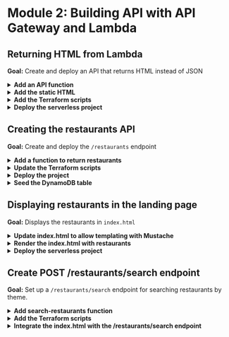 # Module 2: Building API with API Gateway and Lambda

## Returning HTML from Lambda

**Goal:** Create and deploy an API that returns HTML instead of JSON

<details>
<summary><b>Add an API function</b></summary><p>

1. In the `functions` folder, add a file called `get-index.js`

2. Copy the following into `get-index.js`:

```javascript
const fs = require("fs")

let html

function loadHtml () {
  if (!html) {
    console.log('loading index.html...')
    html = fs.readFileSync('static/index.html', 'utf-8')
    console.log('loaded')
  }

  return html
}

module.exports.handler = async (event, context) => {
  const html = loadHtml()
  const response = {
    statusCode: 200,
    headers: {
      'Content-Type': 'text/html; charset=UTF-8'
    },
    body: html
  }

  return response
}
```

Notice that this function returns `statusCode`, `body` and `headers`. API Gateway would turn these into a HTTP response to the caller and return the content type as HTML.

Also note that the variable `html` is declared outside the `handler` function. As a global variable it persists between invocations. Once it's initialized during cold start, we wouldn't need to perform the extra IO to load the static `index.html` file on every invocation. This is a common (and recommended by the Lambda team) practice for taking advantage of container reuse so you don't have to load static configurations and templates on every invocation.

</p></details>

<details>
<summary><b>Add the static HTML</b></summary><p>

1. Add a folder in the root, called `static`.

2. Add a file `index.html` under the newly created `static` folder

3. Modify the `index.html` file to the following:

```xml
<!DOCTYPE html>
<html>
  <head>
    <meta charset="UTF-8">
    <title>Big Mouth</title>

    <style>
      .fullscreenDiv {
        background-color: #05bafd;
        width: 100%;
        height: auto;
        bottom: 0px;
        top: 0px;
        left: 0;
        position: absolute;
      }

      .column-container {
        padding: 0;
        margin: 0;
        list-style: none;
        display: -webkit-box;
        display: -moz-box;
        display: -ms-flexbox;
        display: -webkit-flex;
        display: flex;
        flex-flow: column;
        justify-content: center;
      }

      .item {
        padding: 5px;
        height: auto;
        margin-top: 10px;
        display: flex;
        flex-flow: row;
        justify-content: center;
      }

      input {
        font-family: Arial, Helvetica, sans-serif;
        font-size: 18px;
      }

      button {
        font-family: Arial, Helvetica, sans-serif;
        font-size: 18px;
      }
    </style>

    <script>
    </script>
  </head>

  <body>
    <div class="fullscreenDiv">
      <ul class="column-container">
        <li class="item">
          <img id="logo" src="https://d2qt42rcwzspd6.cloudfront.net/manning/big-mouth.png">
        </li>
        <li class="item">
          <input id="theme" type="text" size="50" placeholder="enter a theme, eg. cartoon"/>
          <button onclick="search()">Find Restaurants</button>
        </li>
      </ul>
  </div>
  </body>

</html>
```

Your folder structure should look like this at this point:

```
functions
  |-- hello.js
  |-- get-index.js
terraform
  |-- hello.tf
  |-- provider.tf
  |-- variables.tf
static
  |-- index.html
package.json
```
</p></details>

<details>
<summary><b>Add the Terraform scripts</b></summary><p>

1. In the `terraform` folder, add a file called `locals.tf`. We will define recurring patterns and names here, such as a prefix for all our functions.

2. Copy the following into `locals.tf`:

```terraform
locals {
  function_prefix = "${var.service_name}-${var.stage}-${var.my_name}"
  deployment_bucket = "ynap-production-ready-serverless-${var.my_name}"
  deployment_key = "workshop/${var.file_name}.zip"
}
```

We have specified the deployment bucket and key where we will expect the deployment artifacts to be. We will deal with these in a moment.

Also note that the `function_prefix` local variable references two new input variables. Let's add them.

3. Open the `terraform/variables.tf` file and **add the following to the end of the file**:

```terraform
variable "service_name" {
  description = "The name of the student"
  type        = "string"
  default     = "production-ready-serverless"
}

variable "stage" {
  description = "The name of the stage, e.g. dev, staging, prod"
  type        = "string"
  default     = "dev"
}

variable "file_name" {
  description = "The name of the deployment package"
  type        = "string"
}
```

Notice that we also added a `file_name` input variable. This is where we tell Terraform where the deployment artifact for our function would be.

4. In the `terraform` folder, add another file called `get-index.tf`.

5. Copy the following into `get-index.tf`:

```terraform
resource "aws_lambda_function" "get_index" {
  function_name = "${local.function_prefix}-get-index"

  s3_bucket = "${local.deployment_bucket}"
  s3_key    = "${local.deployment_key}"

  handler = "functions/get-index.handler"
  runtime = "nodejs8.10"

  role = "${aws_iam_role.get_index_lambda_role.arn}"
  timeout = 6
}

# IAM role which dictates what other AWS services the hello function can access
resource "aws_iam_role" "get_index_lambda_role" {
  name = "${local.function_prefix}-get-index-lambda-role"

  assume_role_policy = <<EOF
{
  "Version": "2012-10-17",
  "Statement": [
    {
      "Action": "sts:AssumeRole",
      "Principal": {
        "Service": "lambda.amazonaws.com"
      },
      "Effect": "Allow",
      "Sid": ""
    }
  ]
}
EOF
}

resource "aws_iam_role_policy_attachment" "get_index_lambda_role_policy" {
  role       = "${aws_iam_role.get_index_lambda_role.name}"
  policy_arn = "arn:aws:iam::aws:policy/service-role/AWSLambdaBasicExecutionRole"
}
```

6. We still need to associate the new function with the `/` endpoint of our API. But first, let's remove the old `hello` endpoint from our API. Open the `terraform/apigateway.tf` file and **remove** the following lines from the file:

```terraform
resource "aws_api_gateway_resource" "hello" {
  rest_api_id = "${aws_api_gateway_rest_api.api.id}"
  parent_id   = "${aws_api_gateway_rest_api.api.root_resource_id}"
  path_part   = "hello"
}

resource "aws_api_gateway_method" "hello-get" {
  rest_api_id   = "${aws_api_gateway_rest_api.api.id}"
  resource_id   = "${aws_api_gateway_resource.hello.id}"
  http_method   = "GET"
  authorization = "NONE"
}

resource "aws_api_gateway_integration" "hello-lambda" {
  rest_api_id = "${aws_api_gateway_rest_api.api.id}"
  resource_id = "${aws_api_gateway_method.hello-get.resource_id}"
  http_method = "${aws_api_gateway_method.hello-get.http_method}"

  integration_http_method = "POST"
  type                    = "AWS_PROXY"
  uri                     = "${aws_lambda_function.hello.invoke_arn}"
}
```

and **remove** this line as well:

```terraform
resource "aws_lambda_permission" "apigw" {
  statement_id  = "AllowAPIGatewayInvoke"
  action        = "lambda:InvokeFunction"
  function_name = "${aws_lambda_function.hello.arn}"
  principal     = "apigateway.amazonaws.com"

  # The /*/* portion grants access from any method on any resource
  # within the API Gateway "REST API".
  source_arn = "${aws_api_gateway_stage.stage.execution_arn}/*/*"
}
```

7. Staying in the `terraform/apigateway.tf` file, **add the following to the end of the file**:

```terraform
# GET-INDEX
resource "aws_api_gateway_method" "get_index_get" {
  rest_api_id   = "${aws_api_gateway_rest_api.api.id}"
  resource_id   = "${aws_api_gateway_rest_api.api.root_resource_id}"
  http_method   = "GET"
  authorization = "NONE"
}

resource "aws_api_gateway_integration" "get_index_lambda" {
  rest_api_id = "${aws_api_gateway_rest_api.api.id}"
  resource_id = "${aws_api_gateway_method.get_index_get.resource_id}"
  http_method = "${aws_api_gateway_method.get_index_get.http_method}"

  integration_http_method = "POST"
  type                    = "AWS_PROXY"
  uri                     = "${aws_lambda_function.get_index.invoke_arn}"
}

resource "aws_lambda_permission" "apigw_get_index" {
  statement_id  = "AllowAPIGatewayInvoke"
  action        = "lambda:InvokeFunction"
  function_name = "${aws_lambda_function.get_index.arn}"
  principal     = "apigateway.amazonaws.com"

  # The /*/* portion grants access from any method on any resource
  # within the API Gateway "REST API".
  source_arn = "${aws_api_gateway_stage.stage.execution_arn}/*/*"
}
```

and look for the resource `aws_api_gateway_deployment.api`, where we still have a dependency on the now deleted `hello-lambda` resource. **Replace** this resource definition with the following

```terraform
resource "aws_api_gateway_deployment" "api" {
  depends_on = [
    "aws_api_gateway_integration.get_index_lambda"
  ]

  lifecycle {
    create_before_destroy = true
  }

  rest_api_id = "${aws_api_gateway_rest_api.api.id}"
  stage_name  = ""

  variables {
    deployed_at = "${timestamp()}"
  }
}
```

8. In the `terraform` folder, add another file `outputs.tf` so we can the invoke URL for our API and so on.

9. Copy the following into `terraform/outputs.tf`

```terraform
data "aws_caller_identity" "current" {}

output "account_id" {
  value = "${data.aws_caller_identity.current.account_id}"
}

output "invoke_url" {
  value = "${aws_api_gateway_stage.stage.invoke_url}"
}
```

</p></details>

<details>
<summary><b>Deploy the serverless project</b></summary><p>

1. Instead of running commands manually, let's automate it with a simple script. In the root of the project, add a file called `build.sh`.

2. Copy the following into `build.sh` and **replace** the two occurrances of `<your_name>`.

```bash
#!/bin/bash
set -e
set -o pipefail

instruction()
{
  echo "usage: ./build.sh deploy <stage>"
  echo ""
  echo "stage: eg. dev, staging, prod, ..."
  echo ""
  echo "for example: ./deploy.sh dev"
}

if [ $# -eq 0 ]; then
  instruction
  exit 1
elif [ "$1" = "deploy" ] && [ $# -eq 2 ]; then
  STAGE=$2

  npm install
  zip -r workshop.zip functions static node_modules

  MD5=($(md5 -q workshop.zip || md5sum workshop.zip))
  aws s3 cp workshop.zip s3://ynap-production-ready-serverless-<your_name>/workshop/$MD5.zip

  cd terraform
  terraform apply --var "my_name=<your_name>" --var "file_name=$MD5"
else
  instruction
  exit 1
fi
```

3. Run the command `chmod +x build.sh`

4. Now we're ready to deploy our project with `./build.sh dev` and deploy, answer `yes` to confirm the deployment.

Once the deployment is finished, you should be able to go to the root URL of project and see this.

![](/images/mod02-001.png)

</p></details>

## Creating the restaurants API

**Goal:** Create and deploy the `/restaurants` endpoint

<details>
<summary><b>Add a function to return restaurants</b></summary><p>

1. Add a file `get-restaurants.js` file to the `functions` folder

2. Install the `aws-sdk` package from the **project root**

`npm install --save aws-sdk`

3. Copy the following into the `get-restaurants.js`

```javascript
const AWS = require('aws-sdk')
const dynamodb = new AWS.DynamoDB.DocumentClient()

const defaultResults = process.env.defaultResults || 8
const tableName = process.env.restaurants_table

const getRestaurants = async (count) => {
  const req = {
    TableName: tableName,
    Limit: count
  }

  const resp = await dynamodb.scan(req).promise()
  return resp.Items
}

module.exports.handler = async (event, context) => {
  const restaurants = await getRestaurants(defaultResults)
  const response = {
    statusCode: 200,
    body: JSON.stringify(restaurants)
  }

  return response
}
```

This function depends on two environment variables:

* `defaultResults` [optional] : how many restaurants to return

* `restaurants_table` [required] : name of the restaurants DynamoDB table

</p>
</details>

<details>
<summary><b>Update the Terraform scripts</b></summary><p>

1. In the `terraform` folder, add a new file, called `get-restaurants.tf`

2. Copy the following into `get-restaurants.tf`

```terraform
resource "aws_lambda_function" "get_restaurants" {
  function_name = "${local.function_prefix}-get-restaurants"

  s3_bucket = "${local.deployment_bucket}"
  s3_key    = "${local.deployment_key}"

  handler = "functions/get-restaurants.handler"
  runtime = "nodejs8.10"

  role = "${aws_iam_role.get_restaurants_lambda_role.arn}"

  environment {
    variables = {
      restaurants_table = "${aws_dynamodb_table.restaurants_table.name}"
    }
  }
}

# IAM role which dictates what other AWS services the hello function can access
resource "aws_iam_role" "get_restaurants_lambda_role" {
  name = "${local.function_prefix}-get-restaurants-role"

  assume_role_policy = <<EOF
{
  "Version": "2012-10-17",
  "Statement": [
    {
      "Action": "sts:AssumeRole",
      "Principal": {
        "Service": "lambda.amazonaws.com"
      },
      "Effect": "Allow",
      "Sid": ""
    }
  ]
}
EOF
}

resource "aws_iam_role_policy_attachment" "get_restaurants_lambda_role_policy" {
  role       = "${aws_iam_role.get_restaurants_lambda_role.name}"
  policy_arn = "arn:aws:iam::aws:policy/service-role/AWSLambdaBasicExecutionRole"
}
```

Note that the new function declares an environment variable `restaurants_table`. We will need to create a DynamoDB table with a matching name later. But for now, let's first update the API Gateway configuration.

3. **Add** the following to **the end** of `terraform/apigateway.tf`

```terraform
# GET-RESTAURANTS
resource "aws_api_gateway_resource" "get_restaurants" {
  rest_api_id = "${aws_api_gateway_rest_api.api.id}"
  parent_id   = "${aws_api_gateway_rest_api.api.root_resource_id}"
  path_part   = "restaurants"
}

resource "aws_api_gateway_method" "get_restaurants_get" {
  rest_api_id   = "${aws_api_gateway_rest_api.api.id}"
  resource_id   = "${aws_api_gateway_resource.get_restaurants.id}"
  http_method   = "GET"
  authorization = "NONE"
}

resource "aws_api_gateway_integration" "get_restaurants_lambda" {
  rest_api_id = "${aws_api_gateway_rest_api.api.id}"
  resource_id = "${aws_api_gateway_method.get_restaurants_get.resource_id}"
  http_method = "${aws_api_gateway_method.get_restaurants_get.http_method}"

  integration_http_method = "POST"
  type                    = "AWS_PROXY"
  uri                     = "${aws_lambda_function.get_restaurants.invoke_arn}"
}

resource "aws_lambda_permission" "apigw_get_restaurants" {
  statement_id  = "AllowAPIGatewayInvoke"
  action        = "lambda:InvokeFunction"
  function_name = "${aws_lambda_function.get_restaurants.arn}"
  principal     = "apigateway.amazonaws.com"

  source_arn = "${aws_api_gateway_stage.stage.execution_arn}/*/*"
}
```

4. Staying in `terraform/apigateway.tf`, we need to **update** the `aws_api_gateway_deployment.api` resource to add the new `/restaurants` endpoint to its dependencies.

```terraform
resource "aws_api_gateway_deployment" "api" {
  depends_on = [
    "aws_api_gateway_integration.get_index_lambda",
    "aws_api_gateway_integration.get_restaurants_lambda"
  ]

  lifecycle {
    create_before_destroy = true
  }

  rest_api_id = "${aws_api_gateway_rest_api.api.id}"
  stage_name  = ""

  variables {
    deployed_at = "${timestamp()}"
  }
}
```

5. In the `terraform` folder, add a file called `dynamodb.tf`.

6. Copy the following into `dynamodb.tf`

```terraform
resource "aws_dynamodb_table" "restaurants_table" {
  name           = "restaurants_${var.stage}_${var.my_name}"
  billing_mode   = "PAY_PER_REQUEST"  
  hash_key       = "name"

  attribute {
    name = "name"
    type = "S"
  }
}
```

7. And now we need to make sure our `get-restaurants` function has the permission to scan the restaurants DynamoDB table. Open the `terraform/get-restaurants.tf` file and **add the following to the end of the file**.

```terraform
resource "aws_iam_policy" "get_restaurants_lambda_dynamodb_policy" {
  name = "get_restaurants_dynamodb_scan"
  path = "/"
  policy = <<EOF
{
  "Version": "2012-10-17",
  "Statement": [
    {
      "Effect": "Allow",
      "Action": "dynamodb:scan",
      "Resource": "${aws_dynamodb_table.restaurants_table.arn}"
    }
  ]
}
EOF
}

resource "aws_iam_role_policy_attachment" "get_restaurants_lambda_dynamodb_policy" {
  role       = "${aws_iam_role.get_restaurants_lambda_role.name}"
  policy_arn = "${aws_iam_policy.get_restaurants_lambda_dynamodb_policy.arn}"
}
```

</p>
</details>

<details>
<summary><b>Deploy the project</b></summary><p>

1. Run the command `./build.sh deploy dev` and answer `yes` to confirm the deployment.

</p>
</details>

<details>
<summary><b>Seed the DynamoDB table</b></summary><p>

1. Add a file `seed-restaurants.js` to the project root

2. Modify `seed-restaurants.js` to the following (make sure you change `restaurants_dev_<suffix>` to your table name):

```javascript
const AWS = require('aws-sdk')
AWS.config.region = 'eu-central-1'
const dynamodb = new AWS.DynamoDB.DocumentClient()

let restaurants = [
  {
    name: "Fangtasia",
    image: "https://d2qt42rcwzspd6.cloudfront.net/manning/fangtasia.png",
    themes: ["true blood"]
  },
  {
    name: "Shoney's",
    image: "https://d2qt42rcwzspd6.cloudfront.net/manning/shoney's.png",
    themes: ["cartoon", "rick and morty"]
  },
  {
    name: "Freddy's BBQ Joint",
    image: "https://d2qt42rcwzspd6.cloudfront.net/manning/freddy's+bbq+joint.png",
    themes: ["netflix", "house of cards"]
  },
  {
    name: "Pizza Planet",
    image: "https://d2qt42rcwzspd6.cloudfront.net/manning/pizza+planet.png",
    themes: ["netflix", "toy story"]
  },
  {
    name: "Leaky Cauldron",
    image: "https://d2qt42rcwzspd6.cloudfront.net/manning/leaky+cauldron.png",
    themes: ["movie", "harry potter"]
  },
  {
    name: "Lil' Bits",
    image: "https://d2qt42rcwzspd6.cloudfront.net/manning/lil+bits.png",
    themes: ["cartoon", "rick and morty"]
  },
  {
    name: "Fancy Eats",
    image: "https://d2qt42rcwzspd6.cloudfront.net/manning/fancy+eats.png",
    themes: ["cartoon", "rick and morty"]
  },
  {
    name: "Don Cuco",
    image: "https://d2qt42rcwzspd6.cloudfront.net/manning/don%20cuco.png",
    themes: ["cartoon", "rick and morty"]
  },
];

let putReqs = restaurants.map(x => ({
  PutRequest: {
    Item: x
  }
}))

let req = {
  RequestItems: {
    'restaurants_dev_<suffix>': putReqs
  }
}
dynamodb.batchWrite(req).promise().then(() => console.log("all done"))
```

3. Run the `seed-restaurants.js` script

`node seed-restaurants.js`

</p></details>

## Displaying restaurants in the landing page

**Goal:** Displays the restaurants in `index.html`

<details>
<summary><b>Update index.html to allow templating with Mustache</b></summary><p>

1. Modify `index.html` to the following:

```html
<!DOCTYPE html>
<html>
  <head>
    <meta charset="UTF-8">
    <title>Big Mouth</title>

    <style>
      .fullscreenDiv {
        background-color: #05bafd;
        width: 100%;
        height: auto;
        bottom: 0px;
        top: 0px;
        left: 0;
        position: absolute;
      }
      .restaurantsDiv {
        background-color: #ffffff;
        width: 100%;
        height: auto;
      }
      .dayOfWeek {
        font-family: Arial, Helvetica, sans-serif;
        font-size: 32px;
        padding: 10px;
        height: auto;
        display: flex;
        justify-content: center;
      }
      .column-container {
        padding: 0;
        margin: 0;
        list-style: none;
        display: flex;
        flex-flow: column;
        flex-wrap: wrap;
        justify-content: center;
      }
      .row-container {
        padding: 0;
        margin: 0;
        list-style: none;
        display: flex;
        flex-flow: row;
        flex-wrap: wrap;
        justify-content: center;
      }
      .item {
        padding: 5px;
        height: auto;
        margin-top: 10px;
        display: flex;
        flex-flow: row;
        flex-wrap: wrap;
        justify-content: center;
      }
      .restaurant {
        background-color: #00a8f7;
        border-radius: 10px;
        padding: 5px;
        height: auto;
        width: auto;
        margin-left: 40px;
        margin-right: 40px;
        margin-top: 15px;
        margin-bottom: 0px;
        display: flex;
        justify-content: center;
      }
      .restaurant-name {
        font-size: 24px;
        font-family:Arial, Helvetica, sans-serif;
        color: #ffffff;
        padding: 10px;
        margin: 0px;
      }
      .restaurant-image {
        padding-top: 0px;
        margin-top: 0px;
      }
      input {
        font-family: Arial, Helvetica, sans-serif;
        font-size: 18px;
      }
      button {
        font-family: Arial, Helvetica, sans-serif;
        font-size: 18px;
      }
    </style>

    <script>
    </script>
  </head>

  <body>
    <div class="fullscreenDiv">
      <ul class="column-container">
        <li class="item">
          <img id="logo" src="https://d2qt42rcwzspd6.cloudfront.net/manning/big-mouth.png">
        </li>
        <li class="item">
          <input id="theme" type="text" size="50" placeholder="enter a theme, eg. cartoon"/>
          <button onclick="search()">Find Restaurants</button>
        </li>
        <li>
          <div class="restaurantsDiv column-container">
            <b class="dayOfWeek">{{dayOfWeek}}</b>
            <ul class="row-container">
              {{#restaurants}}
              <li class="restaurant">
                <ul class="column-container">
                    <li class="item restaurant-name">{{name}}</li>
                    <li class="item restaurant-image">
                      <img src="{{image}}">
                    </li>
                </ul>
              </li>
              {{/restaurants}}
            </ul>
          </div>
        </li>
      </ul>
  </div>
  </body>

</html>
```

</p></details>

<details>
<summary><b>Render the index.html with restaurants</b></summary><p>

1. Go back to the project root and install `mustache` as dependency

`npm install --save mustache`

2. Install `superagent` as dependency

`npm install --save superagent`

3. Install `superagent-promise` as dependency

`npm install --save superagent-promise`

4. **Replace** `get-index.js` with the following:

```javascript
const fs = require("fs")
const Mustache = require('mustache')
const http = require('superagent-promise')(require('superagent'), Promise)

const restaurantsApiRoot = process.env.restaurants_api
const days = ['Sunday', 'Monday', 'Tuesday', 'Wednesday', 'Thursday', 'Friday', 'Saturday']

let html

function loadHtml () {
  if (!html) {
    console.log('loading index.html...')
    html = fs.readFileSync('static/index.html', 'utf-8')
    console.log('loaded')
  }

  return html
}

const getRestaurants = async () => {
  return (await http.get(restaurantsApiRoot)).body
}

module.exports.handler = async (event, context) => {
  const template = loadHtml()
  const restaurants = await getRestaurants()
  const dayOfWeek = days[new Date().getDay()]
  const html = Mustache.render(template, { dayOfWeek, restaurants })
  const response = {
    statusCode: 200,
    headers: {
      'Content-Type': 'text/html; charset=UTF-8'
    },
    body: html
  }

  return response
}
```

After this change, the `get-index` function needs the `restaurants_api` environment variable to know where the `/restaurants` endpoint is.

5. Modify the `terraform/get-index.tf` file to add an environment variable to the `get-index` function. Look for the `aws_lambda_function.get_index` resource and **replace** it with the following

```terraform
resource "aws_lambda_function" "get_index" {
  function_name = "${local.function_prefix}-get-index"

  s3_bucket = "${local.deployment_bucket}"
  s3_key    = "${local.deployment_key}"

  handler = "functions/get-index.handler"
  runtime = "nodejs8.10"

  role = "${aws_iam_role.get_index_lambda_role.arn}"
  timeout = 6

  environment {
    variables = {
      restaurants_api = "https://${aws_api_gateway_rest_api.api.id}.execute-api.eu-central-1.amazonaws.com/${var.stage}/restaurants"
    }
  }
}
```

</p></details>

<details>
<summary><b>Deploy the serverless project</b></summary><p>

1. It's time to deploy everything again. Run the command `./build.sh deploy dev` and answer `yes` to confirm the deployment.

Once the deployment is finished, you should be able to go to the root URL of project and see some restaurants.

![](/images/mod02-002.png)

</p>
</details>

## Create POST /restaurants/search endpoint

**Goal:** Set up a `/restaurants/search` endpoint for searching restaurants by theme.

<details>
<summary><b>Add search-restaurants function</b></summary><p>

1. In the `functions` folder, add a new file called `search-restaurants.js`.

2. Copy the following into `functions/search-restaurants.js`

```javascript
const AWS = require('aws-sdk')
const dynamodb = new AWS.DynamoDB.DocumentClient()

const defaultResults = process.env.defaultResults || 8
const tableName = process.env.restaurants_table

const findRestaurantsByTheme = async (theme, count) => {
  const req = {
    TableName: tableName,
    Limit: count,
    FilterExpression: "contains(themes, :theme)",
    ExpressionAttributeValues: { ":theme": theme }
  }

  const resp = await dynamodb.scan(req).promise()
  return resp.Items
}

module.exports.handler = async (event, context) => {
  const req = JSON.parse(event.body)
  const theme = req.theme
  const restaurants = await findRestaurantsByTheme(theme, defaultResults)
  const response = {
    statusCode: 200,
    body: JSON.stringify(restaurants)
  }

  return response
}
```

</p></details>

<details>
<summary><b>Add the Terraform scripts</b></summary><p>

1. In the `terraform` folder, add a file called `search-restaurants.tf`

2. Copy the following into `terraform/search-restaurants.tf`

```terraform
resource "aws_lambda_function" "search_restaurants" {
  function_name = "${local.function_prefix}-search-restaurants"

  s3_bucket = "${local.deployment_bucket}"
  s3_key    = "${local.deployment_key}"

  handler = "functions/search-restaurants.handler"
  runtime = "nodejs8.10"

  role = "${aws_iam_role.search_restaurants_lambda_role.arn}"

  environment {
    variables = {
      restaurants_table = "${aws_dynamodb_table.restaurants_table.name}"
    }
  }
}

# IAM role which dictates what other AWS services the hello function can access
resource "aws_iam_role" "search_restaurants_lambda_role" {
  name = "${local.function_prefix}-search-restaurants-role"

  assume_role_policy = <<EOF
{
  "Version": "2012-10-17",
  "Statement": [
    {
      "Action": "sts:AssumeRole",
      "Principal": {
        "Service": "lambda.amazonaws.com"
      },
      "Effect": "Allow",
      "Sid": ""
    }
  ]
}
EOF
}

resource "aws_iam_role_policy_attachment" "search_restaurants_lambda_role_policy" {
  role       = "${aws_iam_role.search_restaurants_lambda_role.name}"
  policy_arn = "arn:aws:iam::aws:policy/service-role/AWSLambdaBasicExecutionRole"
}

resource "aws_iam_policy" "search_restaurants_lambda_dynamodb_policy" {
  name = "search_restaurants_dynamodb_scan"
  path = "/"
  policy = <<EOF
{
  "Version": "2012-10-17",
  "Statement": [
    {
      "Effect": "Allow",
      "Action": "dynamodb:scan",
      "Resource": "${aws_dynamodb_table.restaurants_table.arn}"
    }
  ]
}
EOF
}

resource "aws_iam_role_policy_attachment" "search_restaurants_lambda_dynamodb_policy" {
  role       = "${aws_iam_role.search_restaurants_lambda_role.name}"
  policy_arn = "${aws_iam_policy.search_restaurants_lambda_dynamodb_policy.arn}"
}
```

3. Open `terraform/apigateway.tf`, and **add** the following to the end of the file

```terraform
# SEARCH-RESTAURANTS
resource "aws_api_gateway_resource" "search_restaurants" {
  rest_api_id = "${aws_api_gateway_rest_api.api.id}"
  parent_id   = "${aws_api_gateway_resource.get_restaurants.id}"
  path_part   = "search"
}

resource "aws_api_gateway_method" "search_restaurants_post" {
  rest_api_id   = "${aws_api_gateway_rest_api.api.id}"
  resource_id   = "${aws_api_gateway_resource.search_restaurants.id}"
  http_method   = "POST"
  authorization = "NONE"
}

resource "aws_api_gateway_integration" "search_restaurants_lambda" {
  rest_api_id = "${aws_api_gateway_rest_api.api.id}"
  resource_id = "${aws_api_gateway_method.search_restaurants_post.resource_id}"
  http_method = "${aws_api_gateway_method.search_restaurants_post.http_method}"

  integration_http_method = "POST"
  type                    = "AWS_PROXY"
  uri                     = "${aws_lambda_function.search_restaurants.invoke_arn}"
}

resource "aws_lambda_permission" "apigw_search_restaurants" {
  statement_id  = "AllowAPIGatewayInvoke"
  action        = "lambda:InvokeFunction"
  function_name = "${aws_lambda_function.search_restaurants.arn}"
  principal     = "apigateway.amazonaws.com"

  source_arn = "${aws_api_gateway_stage.stage.execution_arn}/*/*"
}
```

4. Staying in the `terraform/apigateway.tf` file, look for the resource `aws_api_gateway_deployment.api` and **replace** it with the following

```terraform
resource "aws_api_gateway_deployment" "api" {
  depends_on = [
    "aws_api_gateway_integration.get_index_lambda",
    "aws_api_gateway_integration.get_restaurants_lambda",
    "aws_api_gateway_integration.search_restaurants_lambda"
  ]

  lifecycle {
    create_before_destroy = true
  }

  rest_api_id = "${aws_api_gateway_rest_api.api.id}"
  stage_name  = ""

  variables {
    deployed_at = "${timestamp()}"
  }
}
```

5. Redeploy the project by running the command `./build.sh deploy dev`

6. Once the deployment is done, curl the `/restaurants/search` endpoint for the `cartoon` theme. **Don't forget to change the url to invoke URL from the Terraform output**

`curl -d '{"theme":"cartoon"}' -H "Content-Type: application/json" -X POST https://xxx-api.eu-central-1.amazonaws.com/dev/restaurants/search`

and you should see that the response is

```json
[
  {
    "name": "Shoney's",
    "image": "https:\/\/d2qt42rcwzspd6.cloudfront.net\/manning\/shoney's.png",
    "themes": [
      "cartoon",
      "rick and morty"
    ]
  },
  {
    "name": "Lil' Bits",
    "image": "https:\/\/d2qt42rcwzspd6.cloudfront.net\/manning\/lil+bits.png",
    "themes": [
      "cartoon",
      "rick and morty"
    ]
  },
  {
    "name": "Fancy Eats",
    "image": "https:\/\/d2qt42rcwzspd6.cloudfront.net\/manning\/fancy+eats.png",
    "themes": [
      "cartoon",
      "rick and morty"
    ]
  },
  {
    "name": "Don Cuco",
    "image": "https:\/\/d2qt42rcwzspd6.cloudfront.net\/manning\/don%20cuco.png",
    "themes": [
      "cartoon",
      "rick and morty"
    ]
  }
]
```

</p></details>

<details>
<summary><b>Integrate the index.html with the /restaurants/search endpoint</b></summary><p>

1. **Replace** the content of `static/index.html` with the following

```html
<!DOCTYPE html>
<html>
  <head>
    <meta charset="UTF-8">
    <title>Big Mouth</title>

    <script src="https://code.jquery.com/jquery-3.2.1.min.js"
            integrity="sha256-hwg4gsxgFZhOsEEamdOYGBf13FyQuiTwlAQgxVSNgt4="
            crossorigin="anonymous"></script>
    <script src="https://code.jquery.com/ui/1.12.1/jquery-ui.min.js"
            integrity="sha384-Dziy8F2VlJQLMShA6FHWNul/veM9bCkRUaLqr199K94ntO5QUrLJBEbYegdSkkqX"
            crossorigin="anonymous"></script>
    <link rel="stylesheet" href="https://code.jquery.com/ui/1.12.1/themes/base/jquery-ui.css">

    <style>
      .fullscreenDiv {
        background-color: #05bafd;
        width: 100%;
        height: auto;
        bottom: 0px;
        top: 0px;
        left: 0;
        position: absolute;
      }
      .restaurantsDiv {
        background-color: #ffffff;
        width: 100%;
        height: auto;
      }
      .dayOfWeek {
        font-family: Arial, Helvetica, sans-serif;
        font-size: 32px;
        padding: 10px;
        height: auto;
        display: flex;
        justify-content: center;
      }
      .column-container {
        padding: 0;
        margin: 0;
        list-style: none;
        display: flex;
        flex-flow: column;
        flex-wrap: wrap;
        justify-content: center;
      }
      .row-container {
        padding: 0;
        margin: 0;
        list-style: none;
        display: flex;
        flex-flow: row;
        flex-wrap: wrap;
        justify-content: center;
      }
      .item {
        padding: 5px;
        height: auto;
        margin-top: 10px;
        display: flex;
        flex-flow: row;
        flex-wrap: wrap;
        justify-content: center;
      }
      .restaurant {
        background-color: #00a8f7;
        border-radius: 10px;
        padding: 5px;
        height: auto;
        width: auto;
        margin-left: 40px;
        margin-right: 40px;
        margin-top: 15px;
        margin-bottom: 0px;
        display: flex;
        justify-content: center;
      }
      .restaurant-name {
        font-size: 24px;
        font-family:Arial, Helvetica, sans-serif;
        color: #ffffff;
        padding: 10px;
        margin: 0px;
      }
      .restaurant-image {
        padding-top: 0px;
        margin-top: 0px;
      }
      input {
        font-family: Arial, Helvetica, sans-serif;
        font-size: 18px;
      }
      button {
        font-family: Arial, Helvetica, sans-serif;
        font-size: 18px;
      }
    </style>

    <script>
      const SEARCH_URL = '{{& searchUrl}}';

      function searchRestaurants() {
        var theme = $("#theme")[0].value;

        var xhr = new XMLHttpRequest();
        xhr.open('POST', SEARCH_URL, true);
        xhr.setRequestHeader("Content-Type", "application/json");
        xhr.send(JSON.stringify({ theme }));

        xhr.onreadystatechange = function (e) {
          if (xhr.readyState === 4 && xhr.status === 200) {
            var restaurants = JSON.parse(xhr.responseText);
            var restaurantsList = $("#restaurantsUl");
            restaurantsList.empty();

            for (var restaurant of restaurants) {
              restaurantsList.append(`
              <li class="restaurant">
                <ul class="column-container">
                    <li class="item restaurant-name">${restaurant.name}</li>
                    <li class="item restaurant-image">
                      <img src="${restaurant.image}">
                    </li>
                </ul>
              </li>
              `);
            }

          } else if (xhr.readyState === 4) {
            alert(xhr.responseText);
          }
        };
      }
    </script>
  </head>

  <body>
    <div class="fullscreenDiv">
      <ul class="column-container">
        <li class="item">
          <img id="logo" src="https://d2qt42rcwzspd6.cloudfront.net/manning/big-mouth.png">
        </li>
        <li class="item">
          <input id="theme" type="text" size="50" placeholder="enter a theme, eg. cartoon"/>
          <button onclick="searchRestaurants()">Find Restaurants</button>
        </li>
        <li>
          <div class="restaurantsDiv column-container">
            <b class="dayOfWeek">{{dayOfWeek}}</b>
            <ul id="restaurantsUl" class="row-container">
              {{#restaurants}}
              <li class="restaurant">
                <ul class="column-container">
                    <li class="item restaurant-name">{{name}}</li>
                    <li class="item restaurant-image">
                      <img src="{{image}}">
                    </li>
                </ul>
              </li>
              {{/restaurants}}
            </ul>
          </div>
        </li>
      </ul>
  </div>
  </body>

</html>
```

This new version of `index.html` expects the URL to the search endpoint to be passed in via the `moustache` template. So we need to update the `get-index` function to pass it in.

2. Open `functions/get-index.js` and replace the exported `handler` property with the following

```javascript
module.exports.handler = async (event, context) => {
  const template = loadHtml()
  const restaurants = await getRestaurants()
  const dayOfWeek = days[new Date().getDay()]
  const html = Mustache.render(template, {
    dayOfWeek,
    restaurants,
    searchUrl: `${restaurantsApiRoot}/search`
  })
  const response = {
    statusCode: 200,
    headers: {
      'Content-Type': 'text/html; charset=UTF-8'
    },
    body: html
  }

  return response
}
```

3. Redeploy the project by running `./build.sh deploy dev`

4. Once deployed, refresh the page and enter `cartoon` in the search box and click `Find Restaurants`, and see that the results are returned

![](/images/mod02-003.png)

</p></details>
